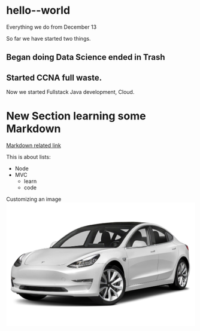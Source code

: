 # hello--world
Everything we do from December 13


So far we have started two things.

## Began doing Data Science ended in Trash
## Started CCNA full waste.

Now we started Fullstack Java development, Cloud.

# New Section learning some Markdown 
[Markdown related link](https://guides.github.com/features/mastering-markdown/)

This is about lists:
* Node
* MVC  
  * learn
  * code
  
Customizing an image ![like this](https://github.com/Anuraag43/hello--world/blob/master/tesla.jpg)
